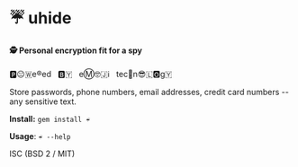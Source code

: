 # ☔ uhide

#### 🕵️ Personal encryption fit for a spy

🅿️😐🇼e®️ed&nbsp;&nbsp;&nbsp;🅱️🇾&nbsp;&nbsp;&nbsp;eⓂ️🤓🇯ℹ️&nbsp;&nbsp;&nbsp;tec🏨n😎🇱🅾️g🇾

Store passwords, phone numbers, email addresses, credit card numbers -- any sensitive text.

**Install:** `gem install ☔` 

**Usage**: `☔ --help`

ISC (BSD 2 / MIT)

